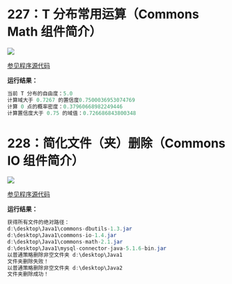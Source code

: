 # 227：T 分布常用运算（Commons Math 组件简介）

<img src="http://image.renkaigis.com/keepcoding/2017122301.png">

<a href="https://github.com/renkaigis/KeepCoding/tree/master/2017/12/23" target="_blank">参见程序源代码</a>

**运行结果：**

```java
当前 T 分布的自由度：5.0
计算域大于 0.7267 的置信度0.7500036953074769
计算 0 点的概率密度：0.37960668982249446
计算置信度大于 0.75 的域值：0.726686843800348
```

# 228：简化文件（夹）删除（Commons IO 组件简介）

<img src="http://image.renkaigis.com/keepcoding/2017122302.png">

<a href="https://github.com/renkaigis/KeepCoding/tree/master/2017/12/23" target="_blank">参见程序源代码</a>

**运行结果：**

```java
获得所有文件的绝对路径：
d:\desktop\Java1\commons-dbutils-1.3.jar
d:\desktop\Java1\commons-io-1.4.jar
d:\desktop\Java1\commons-math-2.1.jar
d:\desktop\Java1\mysql-connector-java-5.1.6-bin.jar
以普通策略删除非空文件夹 d:\desktop\Java1
文件夹删除失败！
以普通策略删除非空文件夹 d:\desktop\Java2
文件夹删除成功！
```

